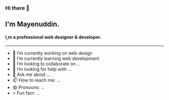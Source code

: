 ### Hi there 👋

 <h2>I'm Mayenuddin.</h2> <h4>I,m a professional web designer & developer.</h4><hr>

- 🔭 I’m currently working on web design
- 🌱 I’m currently learning web development
- 👯 I’m looking to collaborate on ...
- 🤔 I’m looking for help with ...
- 💬 Ask me about ...
- 📫 How to reach me: ...
- 😄 Pronouns: ...
- ⚡ Fun fact: ...

